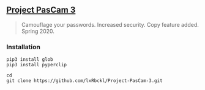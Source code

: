 ## [Project PasCam 3](http://lxrbckl.com/Project-PasCam-3)
> Camouflage your passwords. Increased security. Copy feature added. Spring 2020.

### Installation
```
pip3 install glob
pip3 install pyperclip

cd
git clone https://github.com/lxRbckl/Project-PasCam-3.git
```
